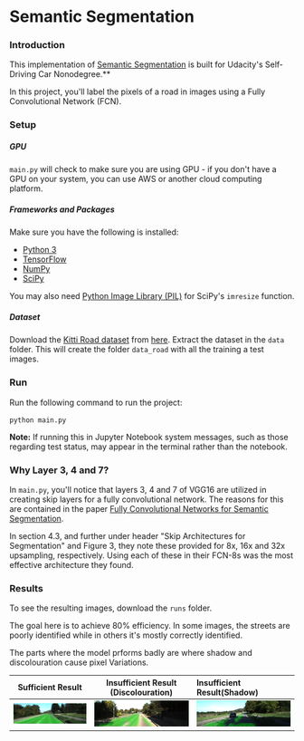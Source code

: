 # Semantic Segmentation
### Introduction
This implementation of [Semantic Segmentation](https://github.com/udacity/CarND-Semantic-Segmentation)  is built for Udacity's Self-Driving Car Nonodegree.**

In this project, you'll label the pixels of a road in images using a Fully Convolutional Network (FCN).

### Setup
##### GPU
`main.py` will check to make sure you are using GPU - if you don't have a GPU on your system, you can use AWS or another cloud computing platform.
##### Frameworks and Packages
Make sure you have the following is installed:
 - [Python 3](https://www.python.org/)
 - [TensorFlow](https://www.tensorflow.org/)
 - [NumPy](http://www.numpy.org/)
 - [SciPy](https://www.scipy.org/)

You may also need [Python Image Library (PIL)](https://pillow.readthedocs.io/) for SciPy's `imresize` function.

##### Dataset
Download the [Kitti Road dataset](http://www.cvlibs.net/datasets/kitti/eval_road.php) from [here](http://www.cvlibs.net/download.php?file=data_road.zip).  Extract the dataset in the `data` folder.  This will create the folder `data_road` with all the training a test images.


### Run
Run the following command to run the project:
```
python main.py
```
**Note:** If running this in Jupyter Notebook system messages, such as those regarding test status, may appear in the terminal rather than the notebook.


### Why Layer 3, 4 and 7?
In `main.py`, you'll notice that layers 3, 4 and 7 of VGG16 are utilized in creating skip layers for a fully convolutional network. The reasons for this are contained in the paper [Fully Convolutional Networks for Semantic Segmentation](https://arxiv.org/pdf/1605.06211.pdf).

In section 4.3, and further under header "Skip Architectures for Segmentation" and Figure 3, they note these provided for 8x, 16x and 32x upsampling, respectively. Using each of these in their FCN-8s was the most effective architecture they found. 

### Results
To see the resulting images, download the `runs` folder.

The goal here is to achieve 80% efficiency. In some images, the streets are poorly identified while in others it's mostly correctly identified.

The parts where the model prforms badly are where shadow and discolouration cause pixel Variations.

Sufficient Result          |  Insufficient Result (Discolouration)     |   Insufficient Result(Shadow)
:-------------------------:|:----------------------------------------:|:-----------------------------
![Sufficient](runs/1520213284.025425/um_000040.png)  |  ![Discolouration](runs/1520213284.025425/um_000052.png)|![Shadow](runs/1520213284.025425/um_000044.png)




```python

```
